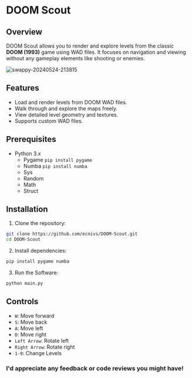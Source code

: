 # DOOM Scout
## Overview
DOOM Scout allows you to render and explore levels from the classic **DOOM (1993)** game using WAD files. It focuses on navigation and viewing without any gameplay elements like shooting or enemies.

![swappy-20240524-213815](https://github.com/ecnivs/DOOM/assets/106900369/3b43bdbd-11fd-4543-a37d-58f0dd332ea8)

## Features
* Load and render levels from DOOM WAD files.
* Walk through and explore the maps freely.
* View detailed level geometry and textures.
* Supports custom WAD files.

## Prerequisites
* Python 3.x
    * Pygame `pip install pygame`
    * Numba `pip install numba`
    * Sys
    * Random
    * Math
    * Struct

## Installation
1. Clone the repository:
```bash
git clone https://github.com/ecnivs/DOOM-Scout.git
cd DOOM-Scout
```
2. Install dependencies:
```bash
pip install pygame numba
```
3. Run the Software:
```bash
python main.py
```

## Controls
* `W`: Move forward
* `S`: Move back
* `A`: Move left
* `D`: Move right
* `Left Arrow`: Rotate left
* `Right Arrow`: Rotate right
* `1-9`: Change Levels

### I'd appreciate any feedback or code reviews you might have!
